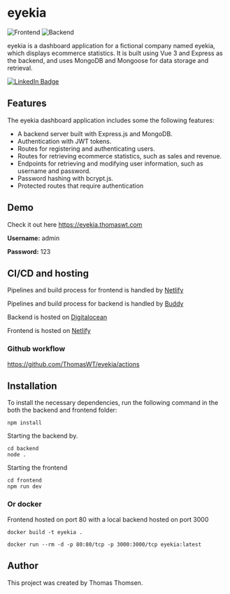 # eyekia

![Frontend](https://github.com/ThomasWT/eyekia/actions/workflows/frontend.js.yml/badge.svg)
![Backend](https://github.com/ThomasWT/eyekia/actions/workflows/backend.js.yml/badge.svg)

eyekia is a dashboard application for a fictional company named eyekia, which displays ecommerce statistics. It is built using Vue 3 and Express as the backend, and uses MongoDB and Mongoose for data storage and retrieval.

<div id="badges">
  <a href="https://www.linkedin.com/in/thomasthomsendk/">
    <img src="https://img.shields.io/badge/LinkedIn-blue?style=for-the-badge&logo=linkedin&logoColor=white" alt="LinkedIn Badge"/>
  </a>
</div>

## Features

The eyekia dashboard application includes some the following features:

- A backend server built with Express.js and MongoDB.
- Authentication with JWT tokens.
- Routes for registering and authenticating users.
- Routes for retrieving ecommerce statistics, such as sales and revenue.
- Endpoints for retrieving and modifying user information, such as username and password.
- Password hashing with bcrypt.js.
- Protected routes that require authentication


## Demo

Check it out here https://eyekia.thomaswt.com


**Username:** admin

**Password:** 123

## CI/CD and hosting

Pipelines and build process for frontend is handled by [Netlify](https://www.netlify.com/)

Pipelines and build process for backend is handled by [Buddy](https://buddy.works/)

Backend is hosted on [Digitalocean](https://www.digitalocean.com/)

Frontend is hosted on [Netlify](https://www.netlify.com/)


### Github workflow
https://github.com/ThomasWT/eyekia/actions

## Installation

To install the necessary dependencies, run the following command in the both the backend and frontend folder:
```
npm install
```
Starting the backend by.
```
cd backend
node .
```

Starting the frontend
```
cd frontend
npm run dev
```

### Or docker
Frontend hosted on port 80 with a local backend hosted on port 3000
```
docker build -t eyekia .
```
```
docker run --rm -d -p 80:80/tcp -p 3000:3000/tcp eyekia:latest
```

## Author

This project was created by Thomas Thomsen.
